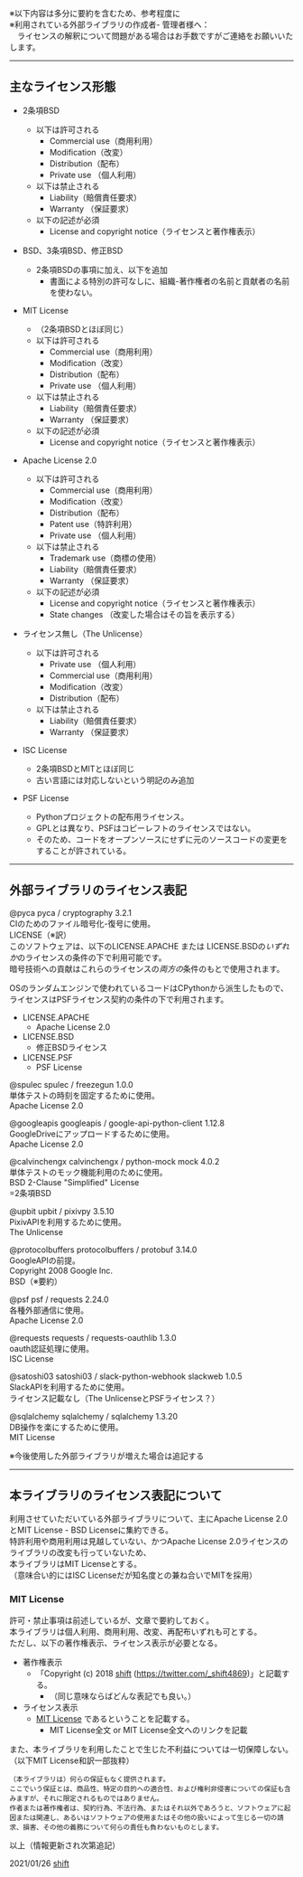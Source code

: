 ※以下内容は多分に要約を含むため、参考程度に  
※利用されている外部ライブラリの作成者- 管理者様へ：  
　ライセンスの解釈について問題がある場合はお手数ですがご連絡をお願いいたします。  

---

## 主なライセンス形態

- 2条項BSD
	- 以下は許可される
		- Commercial use（商用利用）
		- Modification（改変）
		- Distribution（配布）
		- Private use （個人利用）
	- 以下は禁止される
		- Liability（賠償責任要求）
		- Warranty （保証要求）
	- 以下の記述が必須
		- License and copyright notice（ライセンスと著作権表示）
- BSD、3条項BSD、修正BSD
	- 2条項BSDの事項に加え、以下を追加
		- 書面による特別の許可なしに、組織-著作権者の名前と貢献者の名前を使わない。

- MIT License
	- （2条項BSDとほぼ同じ）
	- 以下は許可される
		- Commercial use（商用利用）
		- Modification（改変）
		- Distribution（配布）
		- Private use （個人利用）
	- 以下は禁止される
		- Liability（賠償責任要求）
		- Warranty （保証要求）
	- 以下の記述が必須
		- License and copyright notice（ライセンスと著作権表示）

- Apache License 2.0
	- 以下は許可される
		- Commercial use（商用利用）
		- Modification（改変）
		- Distribution（配布）
		- Patent use（特許利用）
		- Private use （個人利用）
	- 以下は禁止される
		- Trademark use（商標の使用）
		- Liability（賠償責任要求）
		- Warranty （保証要求）
	- 以下の記述が必須
		- License and copyright notice（ライセンスと著作権表示）
		- State changes （改変した場合はその旨を表示する）

- ライセンス無し（The Unlicense）
	- 以下は許可される
		- Private use （個人利用）
		- Commercial use（商用利用）
		- Modification（改変）
		- Distribution（配布）
	- 以下は禁止される
		- Liability（賠償責任要求）
		- Warranty （保証要求）

- ISC License
	- 2条項BSDとMITとほぼ同じ
	- 古い言語には対応しないという明記のみ追加

- PSF License
	- Pythonプロジェクトの配布用ライセンス。
	- GPLとは異なり、PSFはコピーレフトのライセンスではない。
	- そのため、コードをオープンソースにせずに元のソースコードの変更をすることが許されている。

---

## 外部ライブラリのライセンス表記

@pyca pyca / cryptography 3.2.1  
CIのためのファイル暗号化-復号に使用。  
LICENSE（※訳）  
このソフトウェアは、以下のLICENSE.APACHE または LICENSE.BSDの*いずれか*のライセンスの条件の下で利用可能です。  
暗号技術への貢献はこれらのライセンスの*両方の*条件のもとで使用されます。

OSのランダムエンジンで使われているコードはCPythonから派生したもので、  
ライセンスはPSFライセンス契約の条件の下で利用されます。

- LICENSE.APACHE
	- Apache License 2.0
- LICENSE.BSD
	- 修正BSDライセンス
- LICENSE.PSF
	- PSF License

@spulec spulec / freezegun 1.0.0  
単体テストの時刻を固定するために使用。  
Apache License 2.0

@googleapis googleapis / google-api-python-client 1.12.8  
GoogleDriveにアップロードするために使用。  
Apache License 2.0

@calvinchengx calvinchengx / python-mock mock 4.0.2  
単体テストのモック機能利用のために使用。  
BSD 2-Clause "Simplified" License  
=2条項BSD

@upbit upbit / pixivpy 3.5.10  
PixivAPIを利用するために使用。  
The Unlicense

@protocolbuffers protocolbuffers / protobuf 3.14.0  
GoogleAPIの前提。  
Copyright 2008 Google Inc.  
BSD（※要約）

@psf psf / requests 2.24.0  
各種外部通信に使用。  
Apache License 2.0

@requests requests / requests-oauthlib 1.3.0  
oauth認証処理に使用。  
ISC License

@satoshi03 satoshi03 / slack-python-webhook slackweb 1.0.5  
SlackAPIを利用するために使用。  
ライセンス記載なし（The UnlicenseとPSFライセンス？）

@sqlalchemy sqlalchemy / sqlalchemy 1.3.20  
DB操作を楽にするために使用。  
MIT License

※今後使用した外部ライブラリが増えた場合は追記する

---

## 本ライブラリのライセンス表記について

利用させていただいている外部ライブラリについて、主にApache License 2.0とMIT License - BSD Licenseに集約できる。  
特許利用や商用利用は見越していない、かつApache License 2.0ライセンスのライブラリの改変も行っていないため、  
本ライブラリはMIT Licenseとする。  
（意味合い的にはISC Licenseだが知名度との兼ね合いでMITを採用）

### MIT License

許可・禁止事項は前述しているが、文章で要約しておく。  
本ライブラリは個人利用、商用利用、改変、再配布いずれも可とする。  
ただし、以下の著作権表示、ライセンス表示が必要となる。

- 著作権表示
    - 「Copyright (c) 2018 [shift](https://twitter.com/_shift4869) (https://twitter.com/_shift4869)」と記載する。
        - （同じ意味ならばどんな表記でも良い。）
- ライセンス表示
    - [MIT License](https://github.com/shift4869/PictureGathering/blob/master/LICENSE)  であるということを記載する。
        - MIT License全文 or MIT License全文へのリンクを記載

また、本ライブラリを利用したことで生じた不利益については一切保障しない。
（以下MIT License和訳一部抜粋）

    （本ライブラリは）何らの保証もなく提供されます。
    ここでいう保証とは、商品性、特定の目的への適合性、および権利非侵害についての保証も含みますが、それに限定されるものではありません。 
    作者または著作権者は、契約行為、不法行為、またはそれ以外であろうと、ソフトウェアに起因または関連し、あるいはソフトウェアの使用またはその他の扱いによって生じる一切の請求、損害、その他の義務について何らの責任も負わないものとします。 

  

以上（情報更新され次第追記）

2021/01/26 [shift](https://twitter.com/_shift4869)
